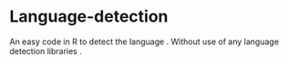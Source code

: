 # Language-detection
An easy code in R to detect the language . Without use of any language detection libraries .
